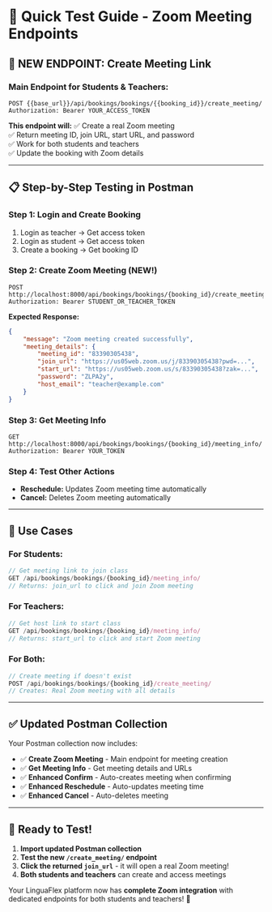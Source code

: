 # 🚀 Quick Test Guide - Zoom Meeting Endpoints

## 🎯 **NEW ENDPOINT: Create Meeting Link**

### **Main Endpoint for Students & Teachers:**
```http
POST {{base_url}}/api/bookings/bookings/{{booking_id}}/create_meeting/
Authorization: Bearer YOUR_ACCESS_TOKEN
```

**This endpoint will:**
✅ Create a real Zoom meeting  
✅ Return meeting ID, join URL, start URL, and password  
✅ Work for both students and teachers  
✅ Update the booking with Zoom details  

---

## 📋 **Step-by-Step Testing in Postman**

### **Step 1: Login and Create Booking**
1. Login as teacher → Get access token
2. Login as student → Get access token  
3. Create a booking → Get booking ID

### **Step 2: Create Zoom Meeting (NEW!)**
```http
POST http://localhost:8000/api/bookings/bookings/{booking_id}/create_meeting/
Authorization: Bearer STUDENT_OR_TEACHER_TOKEN
```

**Expected Response:**
```json
{
    "message": "Zoom meeting created successfully",
    "meeting_details": {
        "meeting_id": "83390305438",
        "join_url": "https://us05web.zoom.us/j/83390305438?pwd=...",
        "start_url": "https://us05web.zoom.us/s/83390305438?zak=...",
        "password": "ZLPA2y",
        "host_email": "teacher@example.com"
    }
}
```

### **Step 3: Get Meeting Info**
```http
GET http://localhost:8000/api/bookings/bookings/{booking_id}/meeting_info/
Authorization: Bearer YOUR_TOKEN
```

### **Step 4: Test Other Actions**
- **Reschedule:** Updates Zoom meeting time automatically
- **Cancel:** Deletes Zoom meeting automatically

---

## 🎯 **Use Cases**

### **For Students:**
```javascript
// Get meeting link to join class
GET /api/bookings/bookings/{booking_id}/meeting_info/
// Returns: join_url to click and join Zoom meeting
```

### **For Teachers:**
```javascript
// Get host link to start class
GET /api/bookings/bookings/{booking_id}/meeting_info/
// Returns: start_url to click and start Zoom meeting
```

### **For Both:**
```javascript
// Create meeting if doesn't exist
POST /api/bookings/bookings/{booking_id}/create_meeting/
// Creates: Real Zoom meeting with all details
```

---

## ✅ **Updated Postman Collection**

Your Postman collection now includes:
- ✅ **Create Zoom Meeting** - Main endpoint for meeting creation
- ✅ **Get Meeting Info** - Get meeting details and URLs
- ✅ **Enhanced Confirm** - Auto-creates meeting when confirming
- ✅ **Enhanced Reschedule** - Auto-updates meeting time
- ✅ **Enhanced Cancel** - Auto-deletes meeting

---

## 🎉 **Ready to Test!**

1. **Import updated Postman collection**
2. **Test the new `/create_meeting/` endpoint**
3. **Click the returned `join_url`** - it will open a real Zoom meeting!
4. **Both students and teachers** can create and access meetings

Your LinguaFlex platform now has **complete Zoom integration** with dedicated endpoints for both students and teachers! 🌟
